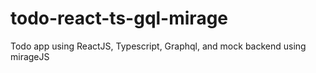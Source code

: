 # todo-react-ts-gql-mirage
Todo app using ReactJS, Typescript, Graphql, and mock backend using mirageJS
